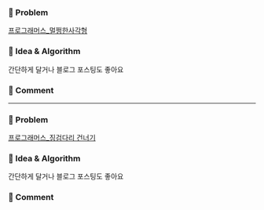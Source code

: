 ### 📕 Problem

[프로그래머스_멀쩡한사각형](https://programmers.co.kr/learn/courses/30/lessons/62048)  
### 📗 Idea & Algorithm

간단하게 달거나 블로그 포스팅도 좋아요

### 📘 Comment


---

### 📕 Problem

[프로그래머스_징검다리 건너기](https://programmers.co.kr/learn/courses/30/lessons/64062)
### 📗 Idea & Algorithm

간단하게 달거나 블로그 포스팅도 좋아요

### 📘 Comment


